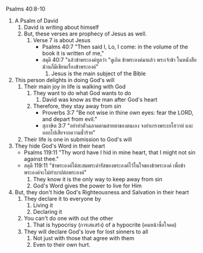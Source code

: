Psalms 40:8-10
1. A Psalm of David
    1. David is writing about himself
    2. But, these verses are prophecy of Jesus as well.
        1. Verse 7 is about Jesus
            - Psalms 40:7 "Then said I, Lo, I come: in the volume of the book it is written of me,"
            - สดุดี 40:7 "แล้วข้าพระองค์ทูลว่า "ดูเถิด ข้าพระองค์มาแล้ว พระเจ้าข้า ในหนังสือม้วนก็มีเขียนเรื่องข้าพระองค์"
                1. Jesus is the main subject of the Bible
2. This person delights in doing God's will
    1. Their main joy in life is walking with God
        1. They want to do what God wants to do
            1. David was know as the man after God's heart
        2. Therefore, they stay away from sin
            - Proverbs 3:7 "Be not wise in thine own eyes: fear the LORD, and depart from evil."
            - สุภาษิต 3:7 "อย่าทำตัวฉลาดตามสายตาของตนเอง จงยำเกรงพระเยโฮวาห์ และออกไปเสียจากความชั่วร้าย"
    2. Their life is one in submission to God's will
3. They hide God's Word in their heart
    - Psalms 119:11 "Thy word have I hid in mine heart, that I might not sin against thee."
    - สดุดี 119:11 "ข้าพระองค์ได้สะสมพระดำรัสของพระองค์ไว้ในใจของข้าพระองค์ เพื่อข้าพระองค์จะไม่ทำบาปต่อพระองค์"
        1. They know it is the only way to keep away from sin
        2. God's Word gives the power to live for Him
4. But, they don't hide God's Righteousness and Salvation in their heart
    1. They declare it to everyone by
        1. Living it
        2. Declaring it
    2. You can't do one with out the other
        1. That is hypocrisy (การเสแสร้ง) of a hypocrite (คนหน้าซื่อใจคด)
    3. They will declare God's love for lost sinners to all
        1. Not just with those that agree with them
        2. Even to their own hurt.